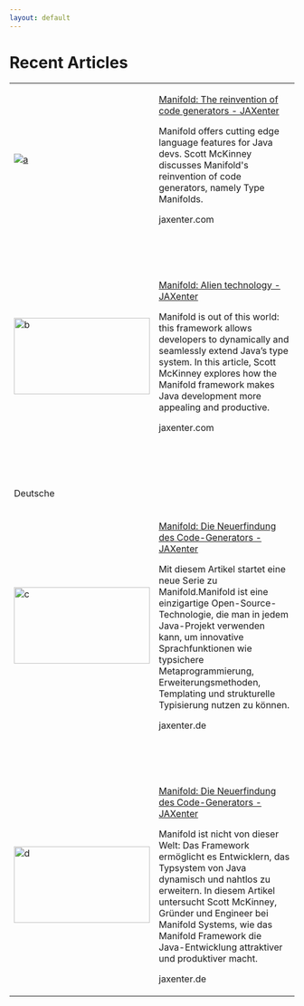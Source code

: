 ```yaml
---
layout: default
---
```


# Recent Articles

<table>
 <tr>
  <td>
  <p><a href="https://jaxenter.com/manifold-code-generators-150738.html"><img src="/images/shutterstock_739795408-350x197.jpg" alt="a"></a></p>
  </td>
  <td>
  <p><a href="https://jaxenter.com/manifold-code-generators-150738.html">Manifold: The reinvention of code generators - JAXenter</a></p>
  <p>Manifold offers cutting edge language features for Java devs. 
            Scott McKinney discusses Manifold's reinvention of code generators, 
			namely Type Manifolds.</p>
  <p>jaxenter.com</p>
  </td>
 </tr>
 
 <tr><td><p>&nbsp;</p></td><td><p>&nbsp;</p></td></tr>
 
 <tr>
  <td>
  <p><a href="https://jaxenter.com/manifold-alien-technology-142755.html"><img width=240 height=135 src="/images/shutterstock_164685149-350x233.jpg" alt="b"></a></p>
  </td>
  <td>
  <p><a href="https://jaxenter.com/manifold-alien-technology-142755.html">Manifold: Alien technology - JAXenter</a></p>
  <p>Manifold is out of this world: this framework allows developers to dynamically and seamlessly 
            extend Java’s type system. In this article, Scott McKinney explores how the Manifold framework 
			makes Java development more appealing and productive.</p>
  <p>jaxenter.com</p>
  </td>
 </tr>
 
 <tr><td><p>&nbsp;</p></td><td><p>&nbsp;</p></td></tr>
 <tr><td><p>Deutsche</p></td><td><p>&nbsp;</p></td></tr>
  
 <tr>
  <td>
  <p><a href="https://jaxenter.de/manifold-code-generator-java-metadata-74906"><img width=240 height=135 src="/images/manifold-java-code-generator.jpg" alt="c"></a></p>
  </td>
  <td>
  <p><a href="https://jaxenter.de/manifold-code-generator-java-metadata-74906">Manifold: Die Neuerfindung des Code-Generators - JAXenter</a></p>
  <p>Mit diesem Artikel startet eine neue Serie zu Manifold.Manifold ist eine einzigartige Open-Source-Technologie, 
            die man in jedem Java-Projekt verwenden kann, um innovative Sprachfunktionen wie typsichere Metaprogrammierung, 
			Erweiterungsmethoden, Templating und strukturelle Typisierung nutzen zu können.</p>
  <p>jaxenter.de</p>
  </td>
 </tr>
 
  <tr><td><p>&nbsp;</p></td><td><p>&nbsp;</p></td></tr>
 
 <tr>
  <td>
  <p><a href="https://jaxenter.de/manifold-typsystem-dynamisch-erweitern-69685"><img width=240 height=135 src="/images/shutterstock_546213388-768x581.jpg" alt="d"></a></p>
  </td>
  <td>
  <p><a href="https://jaxenter.de/manifold-typsystem-dynamisch-erweitern-69685">Manifold: Die Neuerfindung des Code-Generators - JAXenter</a></p>
  <p>Manifold ist nicht von dieser Welt: Das Framework ermöglicht es Entwicklern, 
            das Typsystem von Java dynamisch und nahtlos zu erweitern. In diesem Artikel 
			untersucht Scott McKinney, Gründer und Engineer bei Manifold Systems, wie das 
			Manifold Framework die Java-Entwicklung attraktiver und produktiver macht.</p>
  <p>jaxenter.de</p>
  </td>
 </tr>
 
</table>
